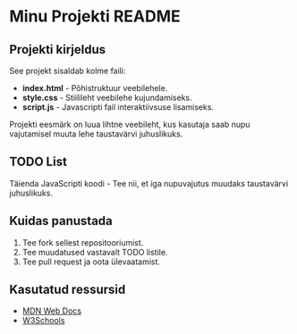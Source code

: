 # Minu Projekti README

## Projekti kirjeldus
See projekt sisaldab kolme faili:
- **index.html** - Põhistruktuur veebilehele.
- **style.css** - Stiilileht veebilehe kujundamiseks.
- **script.js** - Javascripti fail interaktiivsuse lisamiseks.

Projekti eesmärk on luua lihtne veebileht, kus kasutaja saab nupu vajutamisel muuta lehe taustavärvi juhuslikuks.

## TODO List
Täienda JavaScripti koodi - Tee nii, et iga nupuvajutus muudaks taustavärvi juhuslikuks.
## Kuidas panustada
1. Tee fork sellest repositooriumist.
2. Tee muudatused vastavalt TODO listile.
3. Tee pull request ja oota ülevaatamist.

## Kasutatud ressursid
- [MDN Web Docs](https://developer.mozilla.org/en-US/)
- [W3Schools](https://www.w3schools.com/)

